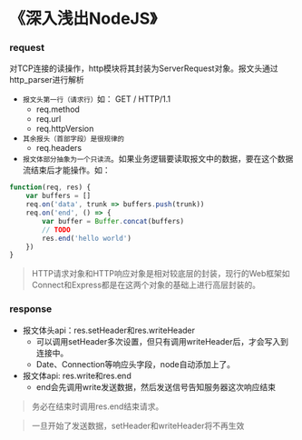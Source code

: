 
# 《深入浅出NodeJS》

### request
对TCP连接的读操作，http模块将其封装为ServerRequest对象。报文头通过http_parser进行解析
* `报文头第一行（请求行）`如： GET / HTTP/1.1
    * req.method
    * req.url
    * req.httpVersion
* `其余报头（首部字段）是很规律的`
    * req.headers
* `报文体部分抽象为一个只读流`。如果业务逻辑要读取报文中的数据，要在这个数据流结束后才能操作。如：
``` js
function(req, res) {
    var buffers = []
    req.on('data', trunk => buffers.push(trunk))
    req.on('end', () => {
        var buffer = Buffer.concat(buffers)
        // TODO
        res.end('hello world')
    })
}
```
> HTTP请求对象和HTTP响应对象是相对较底层的封装，现行的Web框架如Connect和Express都是在这两个对象的基础上进行高层封装的。

### response

* 报文体头api：res.setHeader和res.writeHeader
    * 可以调用setHeader多次设置，但只有调用writeHeader后，才会写入到连接中。
    * Date、Connection等响应头字段，node自动添加上了。
* 报文体api: res.write和res.end
    * end会先调用write发送数据，然后发送信号告知服务器这次响应结束

> 务必在结束时调用res.end结束请求。

> 一旦开始了发送数据，setHeader和writeHeader将不再生效